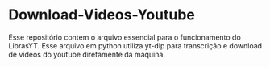 # Download-Videos-Youtube
Esse repositório contem o arquivo essencial para o funcionamento do LibrasYT. Esse arquivo em python utiliza yt-dlp para transcrição e download de videos do youtube diretamente da máquina.
